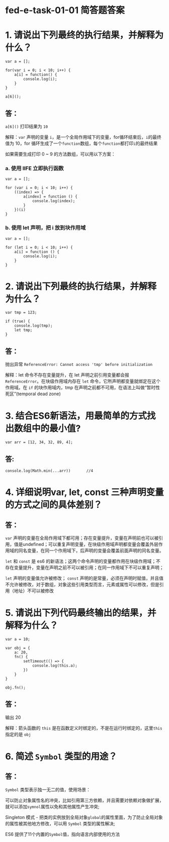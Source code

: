 # fed-e-task-01-01 简答题答案

# 1. 请说出下列最终的执行结果，并解释为什么？

```
var a = [];

for(var i = 0; i < 10; i++) {
    a[i] = function() {
        console.log(i);
    }
}

a[6]();
```

## 答：

`a[6]()` 打印结果为 `10`

解释：`var` 声明的变量 `i`，是一个全局作用域下的变量，for循环结束后，`i`的最终值为 10，for 循环生成了一个`function`数组，每个`function`都打印`i`的最终结果

如果需要生成打印 0 ~ 9 的方法数组，可以用以下方案：

### a. 使用 IIFE 立即执行函数

```
var a = [];

for (var i = 0; i < 10; i++) {
    ((index) => {
        a[index] = function () {
            console.log(index);
        }
    })(i)
}
```

### b. 使用 let 声明，把 i 放到块作用域

```
var a = [];

for (let i = 0; i < 10; i++) {
    a[i] = function () {
        console.log(i);
    }
}
```

# 2. 请说出下列最终的执行结果，并解释为什么？

```
var tmp = 123;

if (true) {
    console.log(tmp);
    let tmp;
}
```

## 答：

抛出异常 `ReferenceError: Cannot access 'tmp' before initialization`

解释：let 命令不存在变量提升，在 let 声明之前引用变量都会报 `ReferenceError`。在块级作用域内存在 `let` 命令，它所声明都变量就绑定在这个作用域。在 `if` 的块作用域内，tmp 在声明之前都不可用，在语法上叫做“暂时性死区”(temporal dead zone)

# 3. 结合ES6新语法，用最简单的方式找出数组中的最小值?

```
var arr = [12, 34, 32, 89, 4];
```

## 答:

```
console.log(Math.min(...arr))       //4
```

# 4. 详细说明var, let, const 三种声明变量的方式之间的具体差别？

## 答：

`var` 声明的变量在全局作用域下都可用；存在变量提升，变量在声明前也可以被引用，值是undefined；可以重复声明变量，在块级作用域声明都变量会覆盖外层作用域的同名变量，在同一个作用域下，后声明的变量会覆盖前面声明的同名变量。

`let` 和 `const` 是 es6 的新语法；这两个命令声明的变量都作用在块级作用域；不存在变量提升，变量在声明之前不可以被引用；在同一作用域下不可以重复声明；

`let` 声明的变量值允许被修改； `const` 声明的是常量，必须在声明时赋值，并且值不允许被修改，对于数组，对象这些引用类型而言，元素或属性可以修改，但是引用（地址）不可以被修改

# 5. 请说出下列代码最终输出的结果，并解释为什么？

```
var a = 10;

var obj = {
    a: 20,
    fn() {
        setTimeout(() => {
            console.log(this.a);
        })
    }
}

obj.fn();
```

## 答：

输出 20

解释：箭头函数的 `this` 是在函数定义时绑定的，不是在运行时绑定的，这里`this`指定的是 `obj`

# 6. 简述 `Symbol` 类型的用途？

## 答：

`Symbol` 类型表示独一无二的值，使用场景：

可以防止对象属性名的冲突，比如引用第三方依赖，并且需要对依赖对象做扩展，就可以添加`symnol`属性以免和其他属性产生冲突;

Singleton 模式 - 把类的实例放到全局对象`global`的属性里面，为了防止全局对象的属性被其他地方修改，可以用 `Symbol` 类型的属性解决;

ES6 提供了11个内置的`Symbol`值，指向语言内部使用的方法